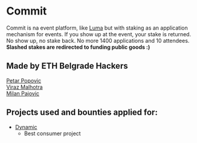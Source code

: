 # Commit

Commit is na event platform, like [Luma](https://lu.ma/home) but with staking as an application mechanism for events. If you show up at the event, your stake is returned. No show up, no stake back. No more 1400 applications and 10 attendees. <b>Slashed stakes are redirected to funding public goods :)</b>

## Made by ETH Belgrade Hackers
[Petar Popovic](https://x.com/0xdevelopera)
<br />
[Viraz Malhotra](https://x.com/Viraz04)
<br />
[Milan Pajovic](https://x.com/PajovicMilan)

## Projects used and bounties applied for:

- [Dynamic](dynamix.xyz)
  - Best consumer project